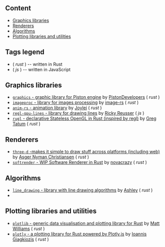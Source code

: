 
## Content

- [Graphics libraries](#graphics-libraries)
- [Renderers](#renderers)
- [Algorithms](#algorithms)
- [Plotting libraries and utilities](#plotting-libraries-and-utilities)

## Tags legend

- ( _rust_ ) -- written in Rust
- ( _js_ ) -- written in JavaScript

## Graphics libraries

- [`graphics` - graphic library for Piston engine](https://github.com/pistondevelopers/graphics) by [PistonDevelopers](https://github.com/PistonDevelopers) ( _rust_ )
- [`imageproc` - library for images processing](https://github.com/image-rs/imageproc) by [image-rs](https://github.com/image-rs) ( _rust_ )
- [`anim-rs` - animation library](https://github.com/Joylei/anim-rs) by [Joylei](https://github.com/Joylei) ( _rust_ )
- [`regl-gpu-lines` - library for drawing lines](https://github.com/rreusser/regl-gpu-lines) by [Ricky Reusser](https://github.com/rreusser) ( _js_ )
- [`rugl` - declarative Stateless OpenGL in Rust (inspired by regl)](https://github.com/gregtatum/rugl) by [Greg Tatum](https://github.com/gregtatum) ( _rust_ )

## Renderers

- [`three-d` -makes it simple to draw stuff across platforms (including web)](https://github.com/asny/three-d) by [Asger Nyman Christiansen](https://github.com/asny) ( _rust_ )
- [`softrender` - WIP Software Renderer in Rust](https://github.com/novacrazy/rust-softrender) by [novacrazy](https://github.com/novacrazy) ( _rust_ )

## Algorithms

- [`line_drawing` - library with line drawing algorithms](https://github.com/expenses/line_drawing) by [Ashley](https://github.com/expenses) ( _rust_ )
-
## Plotting libraries and utilities

- [`plotlib` - generic data visualisation and plotting library for Rust](https://github.com/milliams/plotlib) by [Matt Williams](https://github.com/milliams) ( _rust_ )
- [`plotly` - a plotting library for Rust powered by Plotly.js](https://github.com/igiagkiozis/plotly) by [Ioannis Giagkiozis](https://github.com/igiagkiozis) ( _rust_ )

